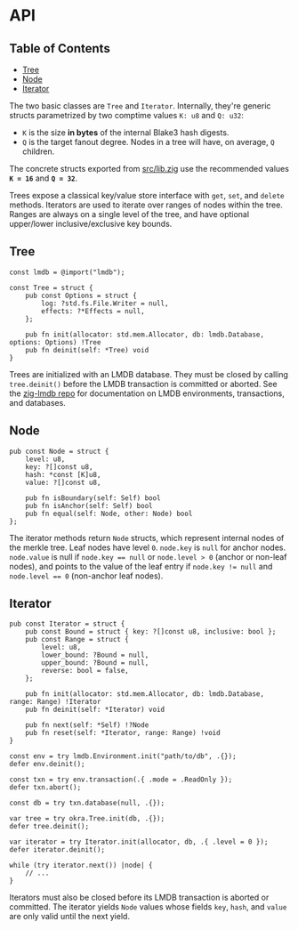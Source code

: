 # API

## Table of Contents

- [Tree](#tree)
- [Node](#node)
- [Iterator](#iterator)

The two basic classes are `Tree` and `Iterator`. Internally, they're generic structs parametrized by two comptime values `K: u8` and `Q: u32`:

- `K` is the size **in bytes** of the internal Blake3 hash digests.
- `Q` is the target fanout degree. Nodes in a tree will have, on average, `Q` children.

The concrete structs exported from [src/lib.zig](src/lib.zig) use the recommended values **`K = 16`** and **`Q = 32`**.

Trees expose a classical key/value store interface with `get`, `set`, and `delete` methods. Iterators are used to iterate over ranges of nodes within the tree. Ranges are always on a single level of the tree, and have optional upper/lower inclusive/exclusive key bounds.

## Tree

```zig
const lmdb = @import("lmdb");

const Tree = struct {
    pub const Options = struct {
        log: ?std.fs.File.Writer = null,
        effects: ?*Effects = null,
    };

    pub fn init(allocator: std.mem.Allocator, db: lmdb.Database, options: Options) !Tree
    pub fn deinit(self: *Tree) void
}
```

Trees are initialized with an LMDB database. They must be closed by calling `tree.deinit()` before the LMDB transaction is committed or aborted. See the [zig-lmdb repo](https://github.com/canvasxyz/zig-lmdb) for documentation on LMDB environments, transactions, and databases.

## Node

```zig
pub const Node = struct {
    level: u8,
    key: ?[]const u8,
    hash: *const [K]u8,
    value: ?[]const u8,

    pub fn isBoundary(self: Self) bool
    pub fn isAnchor(self: Self) bool
    pub fn equal(self: Node, other: Node) bool
};
```

The iterator methods return `Node` structs, which represent internal nodes of the merkle tree. Leaf nodes have level `0`. `node.key` is `null` for anchor nodes. `node.value` is null if `node.key == null` or `node.level > 0` (anchor or non-leaf nodes), and points to the value of the leaf entry if `node.key != null` and `node.level == 0` (non-anchor leaf nodes).

## Iterator

```zig
pub const Iterator = struct {
    pub const Bound = struct { key: ?[]const u8, inclusive: bool };
    pub const Range = struct {
        level: u8,
        lower_bound: ?Bound = null,
        upper_bound: ?Bound = null,
        reverse: bool = false,
    };

    pub fn init(allocator: std.mem.Allocator, db: lmdb.Database, range: Range) !Iterator
    pub fn deinit(self: *Iterator) void

    pub fn next(self: *Self) !?Node
    pub fn reset(self: *Iterator, range: Range) !void
}
```

```zig
const env = try lmdb.Environment.init("path/to/db", .{});
defer env.deinit();

const txn = try env.transaction(.{ .mode = .ReadOnly });
defer txn.abort();

const db = try txn.database(null, .{});

var tree = try okra.Tree.init(db, .{});
defer tree.deinit();

var iterator = try Iterator.init(allocator, db, .{ .level = 0 });
defer iterator.deinit();

while (try iterator.next()) |node| {
    // ...
}
```

Iterators must also be closed before its LMDB transaction is aborted or committed. The iterator yields `Node` values whose fields `key`, `hash`, and `value` are only valid until the next yield.
